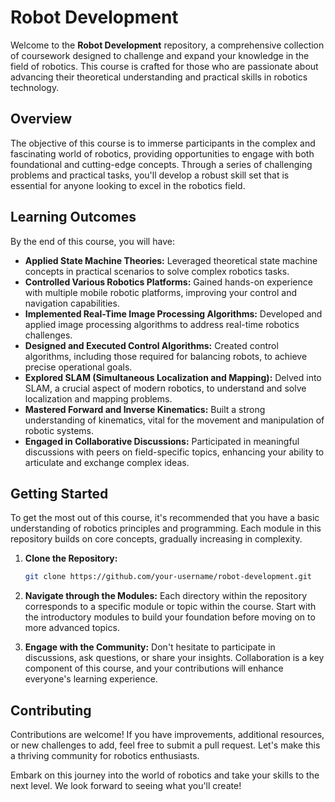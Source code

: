 # Robot Development

Welcome to the **Robot Development** repository, a comprehensive collection of coursework designed to challenge and expand your knowledge in the field of robotics. This course is crafted for those who are passionate about advancing their theoretical understanding and practical skills in robotics technology.

## Overview

The objective of this course is to immerse participants in the complex and fascinating world of robotics, providing opportunities to engage with both foundational and cutting-edge concepts. Through a series of challenging problems and practical tasks, you'll develop a robust skill set that is essential for anyone looking to excel in the robotics field.

## Learning Outcomes

By the end of this course, you will have:

- **Applied State Machine Theories:** Leveraged theoretical state machine concepts in practical scenarios to solve complex robotics tasks.
- **Controlled Various Robotics Platforms:** Gained hands-on experience with multiple mobile robotic platforms, improving your control and navigation capabilities.
- **Implemented Real-Time Image Processing Algorithms:** Developed and applied image processing algorithms to address real-time robotics challenges.
- **Designed and Executed Control Algorithms:** Created control algorithms, including those required for balancing robots, to achieve precise operational goals.
- **Explored SLAM (Simultaneous Localization and Mapping):** Delved into SLAM, a crucial aspect of modern robotics, to understand and solve localization and mapping problems.
- **Mastered Forward and Inverse Kinematics:** Built a strong understanding of kinematics, vital for the movement and manipulation of robotic systems.
- **Engaged in Collaborative Discussions:** Participated in meaningful discussions with peers on field-specific topics, enhancing your ability to articulate and exchange complex ideas.

## Getting Started

To get the most out of this course, it's recommended that you have a basic understanding of robotics principles and programming. Each module in this repository builds on core concepts, gradually increasing in complexity.

1. **Clone the Repository:**
   ```bash
   git clone https://github.com/your-username/robot-development.git
   ```
2. **Navigate through the Modules:** Each directory within the repository corresponds to a specific module or topic within the course. Start with the introductory modules to build your foundation before moving on to more advanced topics.

3. **Engage with the Community:** Don't hesitate to participate in discussions, ask questions, or share your insights. Collaboration is a key component of this course, and your contributions will enhance everyone's learning experience.

## Contributing

Contributions are welcome! If you have improvements, additional resources, or new challenges to add, feel free to submit a pull request. Let's make this a thriving community for robotics enthusiasts.

Embark on this journey into the world of robotics and take your skills to the next level. We look forward to seeing what you'll create!
